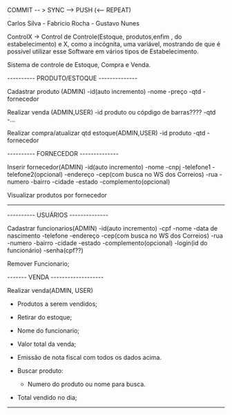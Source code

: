 COMMIT -- >  SYNC -->  PUSH (<-- REPEAT)


Carlos Silva  - Fabricio Rocha - Gustavo Nunes

ControlX -> Control de Controle(Estoque, produtos,enfim , do estabelecimento) e X, como a incógnita, uma variável,
mostrando de que é possível utilizar esse Software em vários tipos de Estabelecimento.

Sistema de controle de Estoque, Compra e Venda.

---------- PRODUTO/ESTOQUE --------------

Cadastrar produto (ADMIN)
  -id(auto incremento)
  -nome
  -preço
  -qtd
  -fornecedor
  
Realizar venda (ADMIN,USER)
  -id produto ou cópdigo de barras????
  -qtd
  -...
  
 Realizar compra/atualizar qtd estoque(ADMIN,USER)
  -id produto
  -qtd
  -fornecedor
  
---------- FORNECEDOR --------------

Inserir fornecedor(ADMIN)
  -id(auto incremento)
  -nome
  -cnpj
  -telefone1
  -telefone2(opcional)
  -endereço
    -cep(com busca no WS dos Correios)
    -rua
    -numero
    -bairro
    -cidade
    -estado
    -complemento(opcional)
    
Visualizar produtos por fornecedor

  
---------------------------------

---------- USUÁRIOS -------------- 

Cadastrar funcionarios(ADMIN)
  -id(auto incremento)
  -cpf
  -nome
  -data de nascimento
  -telefone
  -endereço
    -cep(com busca no WS dos Correios)
    -rua
    -numero
    -bairro
    -cidade
    -estado
    -complemento(opcional)
  -login(id do funcionário)
  -senha(cpf??)
  
Remover Funcionario;

------- VENDA -------------------

Realizar venda(ADMIN, USER)
  - Produtos a serem vendidos;
  - Retirar do estoque;
  - Nome do funcionario;
  - Valor total da venda;
  - Emissão de nota fiscal com todos os dados acima.
  
- Buscar produto:
  - Numero do produto ou nome para busca.
  
- Total vendido no dia;
----------------------------------


